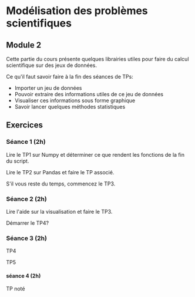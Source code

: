 # Modélisation des problèmes scientifiques
## Module 2

Cette partie du cours présente quelques librairies utiles pour faire du calcul scientifique sur des jeux de données.

Ce qu'il faut savoir faire à la fin des séances de TPs:
 - Importer un jeu de données
 - Pouvoir extraire des informations utiles de ce jeu de données
 - Visualiser ces informations sous forme graphique
 - Savoir lancer quelques méthodes statistiques
 

## Exercices

### Séance 1 (2h)

Lire le TP1 sur Numpy et déterminer ce que rendent les fonctions de la fin du script.

Lire le TP2 sur Pandas et faire le TP associé.

S'il vous reste du temps, commencez le TP3.

### Séance 2 (2h)

Lire l'aide sur la visualisation et faire le TP3.

Démarrer le TP4?

### Séance 3 (2h)

TP4

TP5

#### séance 4 (2h)

TP noté
